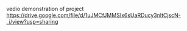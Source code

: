 vedio demonstration of project
https://drive.google.com/file/d/1uJMCfJMMSIx6sUaRDucy3nltCjscN-_i/view?usp=sharing

